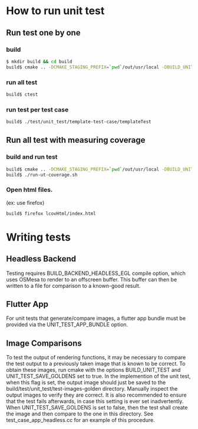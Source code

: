 # How to run unit test
## Run test one by one
### build
```bash
$ mkdir build && cd build
build$ cmake .. -DCMAKE_STAGING_PREFIX=`pwd`/out/usr/local -DBUILD_UNIT_TESTS=1 -DCMAKE_BUILD_TYPE=Debug
```

### run all test
```bash
build$ ctest
```

### run test per test case
```bash
build$ ./test/unit_test/template-test-case/templateTest
```

## Run all test with measuring coverage
### build and run test
```bash
build$ cmake .. -DCMAKE_STAGING_PREFIX=`pwd`/out/usr/local -DBUILD_UNIT_TESTS=1 -DCOVERAGE=1 -DCMAKE_BUILD_TYPE=Debug
build$ ./run-ut-coverage.sh
```

### Open html files.
(ex: use firefox)

```bash
build$ firefox lcovHtml/index.html
```

# Writing tests
## Headless Backend
Testing requires BUILD_BACKEND_HEADLESS_EGL compile option, which uses OSMesa to render to an offscreen buffer.  This buffer can then be written to a file for comparison to a known-good result.

## Flutter App 
For unit tests that generate/compare images, a flutter app bundle must be provided via the UNIT_TEST_APP_BUNDLE option.  

## Image Comparisons
To test the output of rendering functions, it may be necessary to compare the test output to a previously taken image that is known to be correct.  To obtain these images, run cmake with the options BUILD_UNIT_TEST and UNIT_TEST_SAVE_GOLDENS set to true.  In the implemention of the unit test, when this flag is set, the output image should just be saved to the build/test/unit_test/test-images-golden directory.  Manually inspect the output images to verify they are correct.  It is also recommended to ensure that the test fails afterwards, in case this setting is ever set inadvertently.  When UNIT_TEST_SAVE_GOLDENS is set to false, then the test shall create the image and then compare to the one in this directory.  See test_case_app_headless.cc for an example of this procedure.

